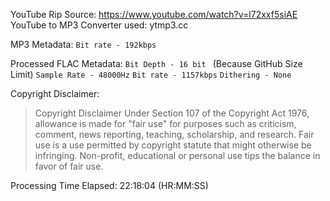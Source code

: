 YouTube Rip Source: https://www.youtube.com/watch?v=l72xxf5siAE
YouTube to MP3 Converter used: ytmp3.cc


MP3 Metadata:
```Bit rate - 192kbps```

Processed FLAC Metadata: 
```Bit Depth - 16 bit ``` (Because GitHub Size Limit)
```Sample Rate - 48000Hz```
```Bit rate - 1157kbps```
```Dithering - None```


Copyright Disclaimer: 
> Copyright Disclaimer Under Section 107 of the Copyright Act 1976, allowance is made for "fair use" for purposes such as criticism, comment, news reporting, teaching, scholarship, and research. Fair use is a use permitted by copyright statute that might otherwise be infringing. Non-profit, educational or personal use tips the balance in favor of fair use.


Processing Time Elapsed: 22:18:04 (HR:MM:SS)
